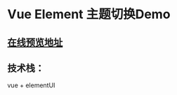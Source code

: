 # Vue Element 主题切换Demo

## [在线预览地址](https://aaminly.github.io/vue-element-theme/dist/)

## 技术栈：

vue + elementUI
